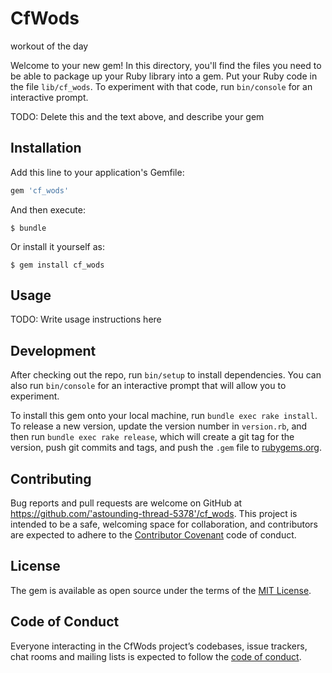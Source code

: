 # CfWods

workout of the day

Welcome to your new gem! In this directory, you'll find the files you need to be able to package up your Ruby library into a gem. Put your Ruby code in the file `lib/cf_wods`. To experiment with that code, run `bin/console` for an interactive prompt.

TODO: Delete this and the text above, and describe your gem

## Installation

Add this line to your application's Gemfile:

```ruby
gem 'cf_wods'
```

And then execute:

    $ bundle

Or install it yourself as:

    $ gem install cf_wods

## Usage

TODO: Write usage instructions here

## Development

After checking out the repo, run `bin/setup` to install dependencies. You can also run `bin/console` for an interactive prompt that will allow you to experiment.

To install this gem onto your local machine, run `bundle exec rake install`. To release a new version, update the version number in `version.rb`, and then run `bundle exec rake release`, which will create a git tag for the version, push git commits and tags, and push the `.gem` file to [rubygems.org](https://rubygems.org).

## Contributing

Bug reports and pull requests are welcome on GitHub at https://github.com/'astounding-thread-5378'/cf_wods. This project is intended to be a safe, welcoming space for collaboration, and contributors are expected to adhere to the [Contributor Covenant](http://contributor-covenant.org) code of conduct.

## License

The gem is available as open source under the terms of the [MIT License](https://opensource.org/licenses/MIT).

## Code of Conduct

Everyone interacting in the CfWods project’s codebases, issue trackers, chat rooms and mailing lists is expected to follow the [code of conduct](https://github.com/'astounding-thread-5378'/cf_wods/blob/master/CODE_OF_CONDUCT.md).

